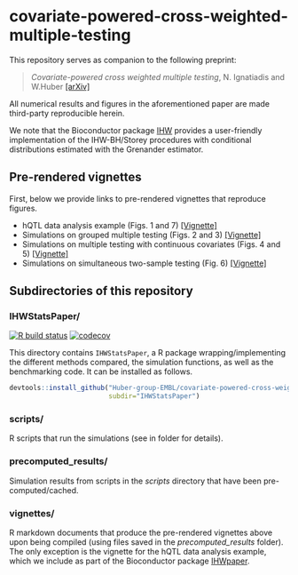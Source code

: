 # covariate-powered-cross-weighted-multiple-testing

This repository serves as companion to the following preprint:


> *Covariate-powered cross weighted multiple testing*, N. Ignatiadis and W.Huber [[arXiv]](https://arxiv.org/abs/1701.05179)


All numerical results and figures in the aforementioned paper are made third-party reproducible herein.

We note that the Bioconductor package [IHW](http://bioconductor.org/packages/IHW) provides a user-friendly implementation of the IHW-BH/Storey procedures with conditional distributions estimated with the Grenander estimator.

## Pre-rendered vignettes

First, below we provide links to pre-rendered vignettes that reproduce figures.

* hQTL data analysis example (Figs. 1 and 7) [[Vignette]](http://bioconductor.org/packages/devel/data/experiment/vignettes/IHWpaper/inst/doc/hqtl_IHW_BY.html)
* Simulations on grouped multiple testing (Figs. 2 and 3) [[Vignette]](http://htmlpreview.github.io/?https://github.com/Huber-group-EMBL/covariate-powered-cross-weighted-multiple-testing/blob/master/vignettes/grouped_multiple_testing.html)
* Simulations on multiple testing with continuous covariates (Figs. 4 and 5) [[Vignette]](http://htmlpreview.github.io/?https://github.com/Huber-group-EMBL/covariate-powered-cross-weighted-multiple-testing/blob/master/vignettes/betamix_simulations.html)
* Simulations on simultaneous two-sample testing (Fig. 6) [[Vignette]](http://htmlpreview.github.io/?https://github.com/Huber-group-EMBL/covariate-powered-cross-weighted-multiple-testing/blob/master/vignettes/two_sample_testing.html)


## Subdirectories of this repository

### **IHWStatsPaper/**
[![R build status](https://github.com/Huber-group-EMBL/covariate-powered-cross-weighted-multiple-testing/workflows/R-CMD-check/badge.svg)](https://github.com/Huber-group-EMBL/covariate-powered-cross-weighted-multiple-testing/actions) 
[![codecov](https://codecov.io/gh/Huber-group-EMBL/covariate-powered-cross-weighted-multiple-testing/branch/master/graph/badge.svg)](https://codecov.io/gh/Huber-group-EMBL/covariate-powered-cross-weighted-multiple-testing)

This directory contains `IHWStatsPaper`, a R package wrapping/implementing the different methods compared, the simulation functions, as well as the benchmarking code. It can be installed as follows.
```r
devtools::install_github("Huber-group-EMBL/covariate-powered-cross-weighted-multiple-testing",
                         subdir="IHWStatsPaper")
```
### **scripts/**
R scripts that run the simulations  (see in folder for details).
 
### **precomputed_results/**
Simulation results from scripts in the *scripts* directory that have been pre-computed/cached.

### **vignettes/**
R markdown documents that produce the pre-rendered vignettes above upon being compiled (using files saved in the *precomputed_results* folder). The only exception is the vignette for the hQTL data analysis example, which we include as part of the Bioconductor package [IHWpaper](http://bioconductor.org/packages/devel/IHWpaper).
